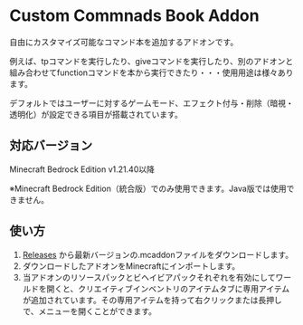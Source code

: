 # Custom Commnads Book Addon
自由にカスタマイズ可能なコマンド本を追加するアドオンです。

例えば、tpコマンドを実行したり、giveコマンドを実行したり、別のアドオンと組み合わせてfunctionコマンドを本から実行できたり・・・使用用途は様々あります。

デフォルトではユーザーに対するゲームモード、エフェクト付与・削除（暗視・透明化）が設定できる項目が搭載されています。
## 対応バージョン
Minecraft Bedrock Edition v1.21.40以降

※Minecraft Bedrock Edition（統合版）でのみ使用できます。Java版では使用できません。
## 使い方
1. [Releases](https://github.com/premiere-kingdom/Custom-Commnads-Book-Addon/releases) から最新バージョンの.mcaddonファイルをダウンロードします。
2. ダウンロードしたアドオンをMinecraftにインポートします。
3. 当アドオンのリソースパックとビヘイビアパックそれぞれを有効にしてワールドを開くと、クリエイティブインベントリのアイテムタブに専用アイテムが追加されています。その専用アイテムを持って右クリックまたは長押しで、メニューを開くことができます。

